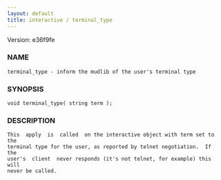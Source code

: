 ```yaml
---
layout: default
title: interactive / terminal_type
---
```


Version: e36f9fe




### NAME
    terminal_type - inform the mudlib of the user's terminal type


### SYNOPSIS
    void terminal_type( string term );


### DESCRIPTION
    This  apply  is  called  on the interactive object with term set to the
    terminal type for the user, as reported by telnet negotiation.  If  the
    user's  client  never responds (it's not telnet, for example) this will
    never be called.




